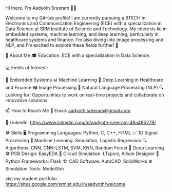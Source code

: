 Hi there, I'm Aadyoth Sreeram 👋✨

Welcome to my GitHub profile! I am currently pursuing a BTECH in Electronics and Communication Engineering (ECE) with a specialization in Data Science at SRM Institute of Science and Technology. My interests lie in embedded systems, machine learning, and deep learning, particularly in healthcare systems and finance. I'm also diving into image processing and NLP, and I'm excited to explore these fields further! 🚀

🚀 About Me
🎓 Education: ECE with a specialization in Data Science.

💻 Fields of Interest:

📡 Embedded Systems
📊 Machine Learning
🧠 Deep Learning in Healthcare and Finance
🖼️ Image Processing
💬 Natural Language Processing (NLP)
🔍 Looking for: Opportunities to work on real-time projects and collaborate on innovative solutions.

📫 How to Reach Me
📧 Email: aadyoth.sreeram@gmail.com

🔗 LinkedIn: https://www.linkedin.com/in/aadyoth-sreeram-49a485279/



🛠️ Skills
🖥️ Programming Languages: Python, C, C++, HTML
📈 1D Signal Processing
🤖 Machine Learning: Simulation, Logistic Regression
🔍 Algorithms: CNN, CNN-LSTM, SVM, KNN, Random Forest
🌊 Deep Learning
🛠️ PCB Design: EasyEDA
🔌 Circuit Simulation: LTspice, Allium Designer
🐍 Python Frameworks: Flask
🏗️ CAD Software: AutoCAD, SolidWorks
⚙️ Simulation Tools: ModelSim


vist my student portfolio - https://sites.google.com/srmist.edu.in/aadyoth/welcome
